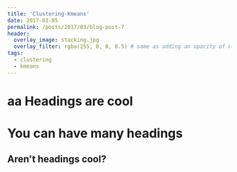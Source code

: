 ```yaml
---
title: 'Clustering-Kmeans'
date: 2017-03-05
permalink: /posts/2017/03/blog-post-7
header:
  overlay_image: stacking.jpg
  overlay_filter: rgba(255, 0, 0, 0.5) # same as adding an opacity of 0.5 to a black background
tags:
  - clustering
  - kmeans
---
```




aa
Headings are cool
======

You can have many headings
======

Aren't headings cool?
------



